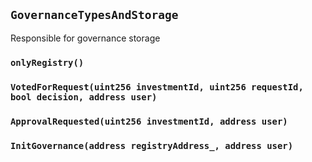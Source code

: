 ## `GovernanceTypesAndStorage`

Responsible for governance storage



### `onlyRegistry()`







### `VotedForRequest(uint256 investmentId, uint256 requestId, bool decision, address user)`





### `ApprovalRequested(uint256 investmentId, address user)`





### `InitGovernance(address registryAddress_, address user)`





